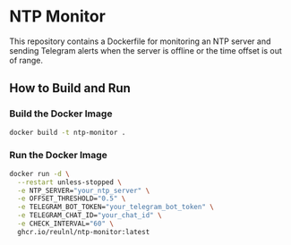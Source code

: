 # NTP Monitor

This repository contains a Dockerfile for monitoring an NTP server and sending Telegram alerts when the server is offline or the time offset is out of range.

## How to Build and Run

### Build the Docker Image
```bash
docker build -t ntp-monitor .
```

### Run the Docker Image

```bash
docker run -d \
  --restart unless-stopped \
  -e NTP_SERVER="your_ntp_server" \
  -e OFFSET_THRESHOLD="0.5" \
  -e TELEGRAM_BOT_TOKEN="your_telegram_bot_token" \
  -e TELEGRAM_CHAT_ID="your_chat_id" \
  -e CHECK_INTERVAL="60" \
  ghcr.io/reulnl/ntp-monitor:latest
```

